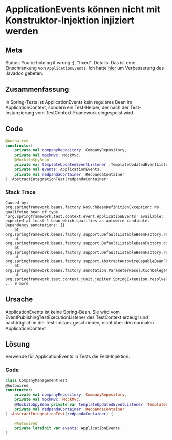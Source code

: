# ApplicationEvents können nicht mit Konstruktor-Injektion injiziert werden

## Meta
Status: You're holding it wrong ;), "fixed".
Details: Das ist eine Einschränkung von `ApplicationEvents`. Ich hatte [hier](https://github.com/spring-projects/spring-framework/issues/35297) um Verbesserung des Javadoc gebeten.

## Zusammenfassung
In Spring-Tests ist ApplicationEvents kein reguläres Bean im ApplicationContext, sondern ein Test-Helper, der nach der Test-Instanzierung vom TestContext-Framework eingespeist wird.

## Code
```kotlin
@Autowired
constructor(
    private val companyRepository: CompanyRepository,
    private val mockMvc: MockMvc,
    @MockitoSpyBean
    private var templateUpdatedEventListener :TemplateUpdatedEventListener,
    private val events: ApplicationEvents,
    private val redpandaContainer: RedpandaContainer
) :AbstractIntegrationTest(redpandaContainer)
```

### Stack Trace
```javastacktrace
Caused by: org.springframework.beans.factory.NoSuchBeanDefinitionException: No qualifying bean of type 'org.springframework.test.context.event.ApplicationEvents' available: expected at least 1 bean which qualifies as autowire candidate. Dependency annotations: {}
	at org.springframework.beans.factory.support.DefaultListableBeanFactory.raiseNoMatchingBeanFound(DefaultListableBeanFactory.java:2207)
	at org.springframework.beans.factory.support.DefaultListableBeanFactory.doResolveDependency(DefaultListableBeanFactory.java:1630)
	at org.springframework.beans.factory.support.DefaultListableBeanFactory.resolveDependency(DefaultListableBeanFactory.java:1555)
	at org.springframework.beans.factory.support.AbstractAutowireCapableBeanFactory.resolveDependency(AbstractAutowireCapableBeanFactory.java:472)
	at org.springframework.beans.factory.annotation.ParameterResolutionDelegate.resolveDependency(ParameterResolutionDelegate.java:136)
	at org.springframework.test.context.junit.jupiter.SpringExtension.resolveParameter(SpringExtension.java:339)
... 9 more
```

## Ursache

ApplicationEvents ist keine Spring-Bean.
Sie wird vom EventPublishingTestExecutionListener des TestContext erzeugt 
und nachträglich in die Test-Instanz geschrieben,
nicht über den normalen ApplicationContext

## Lösung

Verwende für ApplicationEvents in Tests die
Feld-Injektion.

### Code
```kotlin
class CompanyManagementTest
@Autowired
constructor(
    private val companyRepository: CompanyRepository,
    private val mockMvc: MockMvc,
    @MockitoSpyBean private var templateUpdatedEventListener :TemplateUpdatedEventListener,
    private val redpandaContainer: RedpandaContainer
) :AbstractIntegrationTest(redpandaContainer) {

    @Autowired
    private lateinit var events: ApplicationEvents
}
```